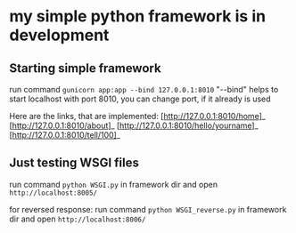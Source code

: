 # my simple python framework is in development


## Starting simple framework
run command 
```gunicorn app:app --bind 127.0.0.1:8010``` 
"--bind" helps to start localhost with port 8010, 
you can change port, if it already is used

Here are the links, that are implemented:
[http://127.0.0.1:8010/home]_
[http://127.0.0.1:8010/about]_
[http://127.0.0.1:8010/hello/yourname]_
[http://127.0.0.1:8010/tell/100]_

## Just testing WSGI files
run command 
```python WSGI.py``` 
in framework dir and open 
```http://localhost:8005/```

for reversed response:
run command 
```python WSGI_reverse.py``` 
in framework dir and open 
```http://localhost:8006/```